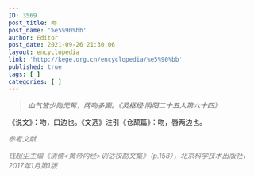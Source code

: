 ```yaml
---
ID: 3569
post_title: 吻
post_name: '%e5%90%bb'
author: Editor
post_date: 2021-09-26 21:30:06
layout: encyclopedia
link: 'http://kege.org.cn/encyclopedia/%e5%90%bb'
published: true
tags: [ ]
categories: [ ]
---
```

<blockquote><em>血气皆少则无髯，两吻多画。《灵枢经·阴阳二十五人第六十四》</em></blockquote>
《说文》：吻，口边也。《文选》注引《仓颉篇》：吻，唇两边也。

<span style="color: #808080;"><em>参考文献</em></span>

<span style="color: #808080;"><em>钱超尘主编《清儒&lt;黄帝内经&gt;训诂校勘文集》（p.158），北京科学技术出版社，2017年1月第1版</em></span>
